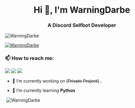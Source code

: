 <h1 align="center">Hi 👋, I'm WarningDarbe</h1>
<h3 align="center">A Discord Selfbot Developer</h3>

<p align="left"> <img src="https://komarev.com/ghpvc/?username=WarningDarbe&label=Profile%20views&color=0e75b6&style=flat" alt="WarningDarbe" /> </p>


<p align="left"> <a href="https://github.com/ryo-ma/github-profile-trophy"><img src="https://github-profile-trophy.vercel.app/?username=WarningDarbe&theme=dracula" alt="WarningDarbe" /></a> </p>






<h3 align="left">📫 How to reach me:</h3>
<p align="left">
 <a href="https://discord.com/users/852649767250952192" target"blank_"><img src="https://img.shields.io/badge/Discord%20-7289DA.svg?&style=for-the-badge&logo=discord&logoColor=white"></a>
  <a href="https://www.github.com/WarningDarbe" target"blank_"><img src="https://img.shields.io/badge/GitHub%20-191717.svg?&style=for-the-badge&logo=github&logoColor=white"></a>
 <a href="https://www.instagram.com/need_some_reality" target"blank_"><img src="https://img.shields.io/badge/INSTAGRAM%20-DC3175.svg?&style=for-the-badge&logo=instagram&logoColor=white"></a>
</p>

- 🔭 I’m currently working on ~~[Private Project]~~...

- 🌱 I’m currently learning **Python**
 

<p>&nbsp;<img align="center" src="https://github-readme-stats.vercel.app/api?username=WarningDarbe&show_icons=true&locale=en" alt="WarningDarbe" /></p>


